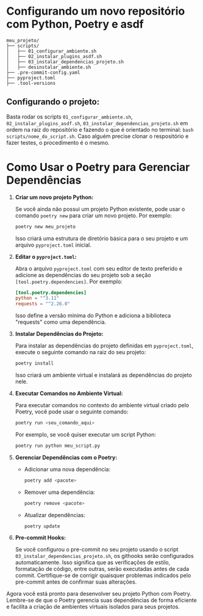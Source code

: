 # Configurando um novo repositório com Python, Poetry e asdf

```
meu_projeto/
├── scripts/
│   ├── 01_configurar_ambiente.sh
│   ├── 02_instalar_plugins_asdf.sh
│   ├── 03_instalar_dependencias_projeto.sh
│   ├── desinstalar_ambiente.sh
├── .pre-commit-config.yaml
├── pyproject.toml
├── .tool-versions
```

## Configurando o projeto:
Basta rodar os scripts `01_configurar_ambiente.sh`, `02_instalar_plugins_asdf.sh`, `03_instalar_dependencias_projeto.sh` em ordem na raiz do repositório e fazendo o que é orientado no terminal: 
`bash scripts/nome_do_script.sh`. Caso alguém precise clonar o respositório e fazer testes, o procedimento é o mesmo.

# Como Usar o Poetry para Gerenciar Dependências

1. **Criar um novo projeto Python:**

   Se você ainda não possui um projeto Python existente, pode usar o comando `poetry new` para criar um novo projeto. Por exemplo:

   ```bash
   poetry new meu_projeto
   ```

   Isso criará uma estrutura de diretório básica para o seu projeto e um arquivo `pyproject.toml` inicial.

2. **Editar o `pyproject.toml`:**

   Abra o arquivo `pyproject.toml` com seu editor de texto preferido e adicione as dependências do seu projeto sob a seção `[tool.poetry.dependencies]`. Por exemplo:

   ```toml
   [tool.poetry.dependencies]
   python = "^3.11"
   requests = "^2.26.0"
   ```

   Isso define a versão mínima do Python e adiciona a biblioteca "requests" como uma dependência.

3. **Instalar Dependências do Projeto:**

   Para instalar as dependências do projeto definidas em `pyproject.toml`, execute o seguinte comando na raiz do seu projeto:

   ```bash
   poetry install
   ```

   Isso criará um ambiente virtual e instalará as dependências do projeto nele.

4. **Executar Comandos no Ambiente Virtual:**

   Para executar comandos no contexto do ambiente virtual criado pelo Poetry, você pode usar o seguinte comando:

   ```bash
   poetry run <seu_comando_aqui>
   ```

   Por exemplo, se você quiser executar um script Python:

   ```bash
   poetry run python meu_script.py
   ```

5. **Gerenciar Dependências com o Poetry:**

   - Adicionar uma nova dependência:

     ```bash
     poetry add <pacote>
     ```

   - Remover uma dependência:

     ```bash
     poetry remove <pacote>
     ```

   - Atualizar dependências:

     ```bash
     poetry update
     ```

6. **Pre-commit Hooks:**

   Se você configurou o pre-commit no seu projeto usando o script `03_instalar_dependencias_projeto.sh`, os githooks serão configurados automaticamente. Isso significa que as verificações de estilo, formatação de código, entre outras, serão executadas antes de cada commit. Certifique-se de corrigir quaisquer problemas indicados pelo pre-commit antes de confirmar suas alterações.

Agora você está pronto para desenvolver seu projeto Python com Poetry. Lembre-se de que o Poetry gerencia suas dependências de forma eficiente e facilita a criação de ambientes virtuais isolados para seus projetos.
